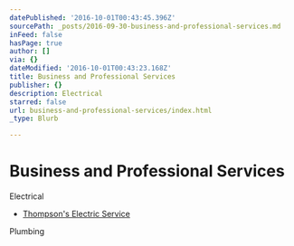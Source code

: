 ```yaml
---
datePublished: '2016-10-01T00:43:45.396Z'
sourcePath: _posts/2016-09-30-business-and-professional-services.md
inFeed: false
hasPage: true
author: []
via: {}
dateModified: '2016-10-01T00:43:23.168Z'
title: Business and Professional Services
publisher: {}
description: Electrical
starred: false
url: business-and-professional-services/index.html
_type: Blurb

---
```

# Business and Professional Services

Electrical

* [Thompson's Electric Service][0]

Plumbing

[0]: http://directory.missionchamber.com/listing/thompsons-electric-service/ "Thompson's Electric Service"